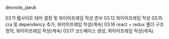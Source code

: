 devnote_jaeuk

03.11 웹사이트 테마 결정 및 와이어프레임 작성 준비
03.12 와이어프레임 작성
03.15 cra 및 dependency 추가, 와이어프레임 작성(계속)
03.16 react + redux 폴더 구조 정의, 와이어프레임 작성(계속)
03.17 코드베이스 생성, 와이어프레임 작성(계속)
